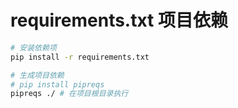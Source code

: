 # requirements.txt 项目依赖

```sh
# 安装依赖项
pip install -r requirements.txt

# 生成项目依赖
# pip install pipreqs
pipreqs ./ # 在项目根目录执行
```
